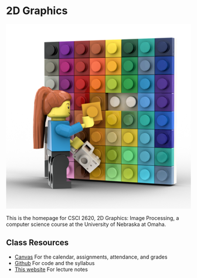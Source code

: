 # 2D Graphics

![Image Processing Splash Image](./images/ImageProcessingBright.png)

This is the homepage for  CSCI 2620, 2D Graphics: Image Processing, a computer science course at the University of Nebraska at Omaha.

## Class Resources
* [Canvas](https://unomaha.instructure.com/) For the calendar, assignments, attendance, and grades
* [Github](https://github.com/cs2620) For code and the syllabus
* [This website](https://2d.ricks.io) For lecture notes
